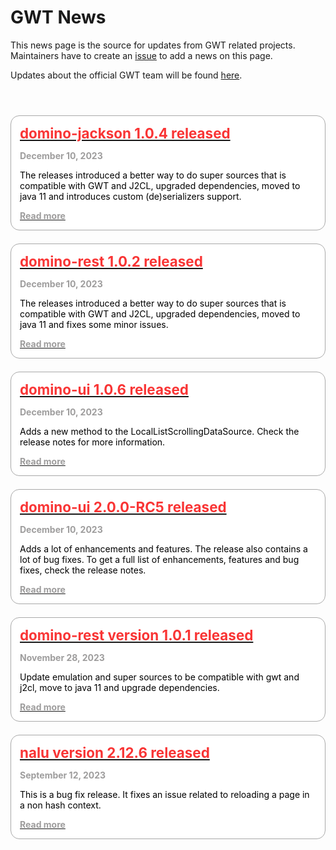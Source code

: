 GWT News
===

This news page is the source for updates from GWT related projects. Maintainers have to create an
[issue](https://github.com/gwtproject/gwt-site/issues) to add a news on this page.

Updates about the official GWT team will be found [here](news.html).

<style>
.container-list-news {
    display: flex;
    flex-direction: column; 
    margin-top: 4em; 
    grid-gap: 1.5em;
    gap: 1.5em;
    box-sizing: border-box;
    /*border: 0 solid white;*/
    width: 100%
}

.container-news {
    padding: 1em;
    border: 1px solid darkgrey;
    border-radius: 1em;
    background: white;
}

.container-headline {
    color: #f93535;
    text-decoration: none;
    font-weight: bold;
    font-size: 160%;    
}

.container-date {
    padding: 1em 0 0 0;
    font-weight: bold;
    color: #9e9d9d;
}

.container-text {
    padding: 1em 0 0 0;
    color: black;
}

.container-link {
    padding: 1em 0 0 0;
    font-weight: bold;
    color: #9e9d9d;
}
</style>
<div class="container-list-news">
    <div class="container-news">
        <a href="https://github.com/DominoKit/domino-jackson/releases/tag/1.0.4" target="_blank">
            <div class="container-headline">
                domino-jackson 1.0.4 released
            </div>
        </a>
        <div class="container-date">
            December 10, 2023
        </div>
        <div class="container-text">
            The releases introduced a better way to do super sources that is compatible with GWT and J2CL, upgraded dependencies, moved to java 11 and introduces custom (de)serializers support.
        </div>
           <a href="https://github.com/DominoKit/domino-jackson/releases/tag/1.0.4" target="_blank">
            <div class="container-link">
                Read more 
            </div>
        </a>
    </div>
    <div class="container-news">
        <a href="https://github.com/DominoKit/domino-rest" target="_blank">
            <div class="container-headline">
                domino-rest 1.0.2 released
            </div>
        </a>
        <div class="container-date">
            December 10, 2023
        </div>
        <div class="container-text">
            The releases introduced a better way to do super sources that is compatible with GWT and J2CL, upgraded dependencies, moved to java 11 and fixes some minor issues.
        </div>
           <a href="https://github.com/DominoKit/domino-rest" target="_blank">
            <div class="container-link">
                Read more 
            </div>
        </a>
    </div>
    <div class="container-news">
        <a href="https://github.com/DominoKit/domino-ui/releases/tag/1.0.6" target="_blank">
            <div class="container-headline">
                domino-ui 1.0.6 released
            </div>
        </a>
        <div class="container-date">
            December 10, 2023
        </div>
        <div class="container-text">
            Adds a new method to the LocalListScrollingDataSource. Check the release notes for more information.
        </div>
           <a href="https://github.com/DominoKit/domino-ui/releases/tag/1.0.6" target="_blank">
            <div class="container-link">
                Read more 
            </div>
        </a>
    </div>
   <div class="container-news">
        <a href="https://github.com/DominoKit/domino-ui/releases/tag/2.0.0-RC5" target="_blank">
            <div class="container-headline">
                domino-ui 2.0.0-RC5 released
            </div>
        </a>
        <div class="container-date">
            December 10, 2023
        </div>
        <div class="container-text">
            Adds a lot of enhancements and features. The release also contains a lot of bug fixes. To get a full list of enhancements, features and bug fixes, check the release notes.
        </div>
           <a href="https://github.com/DominoKit/domino-ui/releases/tag/2.0.0-RC5" target="_blank">
            <div class="container-link">
                Read more 
            </div>
        </a>
    </div>
    <div class="container-news">
        <a href="https://github.com/DominoKit/domino-rest/releases/tag/1.0.1" target="_blank">
            <div class="container-headline">
                domino-rest version 1.0.1 released
            </div>
        </a>
        <div class="container-date">
            November 28, 2023
        </div>
        <div class="container-text">
            Update emulation and super sources to be compatible with gwt and j2cl, move to java 11 and upgrade dependencies.
        </div>
           <a href="https://github.com/DominoKit/domino-rest/releases/tag/1.0.1" target="_blank">
            <div class="container-link">
                Read more
            </div>
        </a>
    </div>
    <div class="container-news">
        <a href="https://github.com/NaluKit/nalu/releases/tag/2.12.6" target="_blank">
            <div class="container-headline">
                nalu version 2.12.6 released
            </div>
        </a>
        <div class="container-date">
            September 12, 2023
        </div>
        <div class="container-text">
            This is a bug fix release. It fixes an issue related to reloading a page in a non hash context.
        </div>
        <a href="https://github.com/NaluKit/nalu/releases/tag/2.12.6" target="_blank">
            <div class="container-link">
                Read more
            </div>
        </a>
  </div>
</div>




